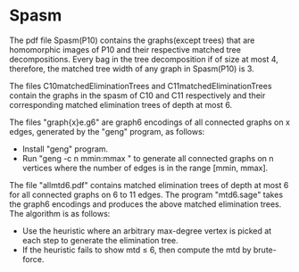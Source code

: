 # Spasm
The pdf file Spasm(P10) contains the graphs(except trees) that are homomorphic images of P10 and their respective matched tree decompositions. Every bag in the tree decomposition if of size at most 4, therefore, the matched tree width of any graph in Spasm(P10) is 3.

The files C10matchedEliminationTrees and C11matchedEliminationTrees contain the graphs in the spasm of C10 and C11 respectively and their corresponding matched elimination trees of depth at most 6.

The files "graph{x}e.g6" are graph6 encodings of all connected graphs on x edges, generated by the "geng" program, as follows:
- Install "geng" program.
- Run "geng -c n mmin:mmax <filename>" to generate all connected graphs on n vertices where the number of edges is in the range [mmin, mmax].

The file "allmtd6.pdf" contains matched elimination trees of depth at most 6 for all connected graphs on 6 to 11 edges. The program "mtd6.sage" takes the graph6 encodings and produces the above matched elimination trees. The algorithm is as follows:
- Use the heuristic where an arbitrary max-degree vertex is picked at each step to generate the elimination tree.
- If the heuristic fails to show mtd ≤ 6, then compute the mtd by brute-force.
